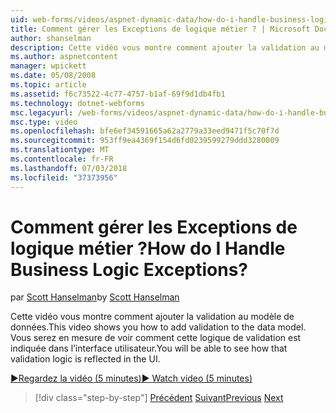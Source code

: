 ```yaml
---
uid: web-forms/videos/aspnet-dynamic-data/how-do-i-handle-business-logic-exceptions
title: Comment gérer les Exceptions de logique métier ? | Microsoft Docs
author: shanselman
description: Cette vidéo vous montre comment ajouter la validation au modèle de données. Vous serez en mesure de voir comment cette logique de validation est indiquée dans l’interface utilisateur.
ms.author: aspnetcontent
manager: wpickett
ms.date: 05/08/2008
ms.topic: article
ms.assetid: f6c73522-4c77-4757-b1af-69f9d1db4fb1
ms.technology: dotnet-webforms
msc.legacyurl: /web-forms/videos/aspnet-dynamic-data/how-do-i-handle-business-logic-exceptions
msc.type: video
ms.openlocfilehash: bfe6ef34591665a62a2779a33eed9471f5c70f7d
ms.sourcegitcommit: 953ff9ea4369f154d6fd0239599279ddd3280009
ms.translationtype: MT
ms.contentlocale: fr-FR
ms.lasthandoff: 07/03/2018
ms.locfileid: "37373956"
---
```

<a name="how-do-i-handle-business-logic-exceptions"></a><span data-ttu-id="58d98-105">Comment gérer les Exceptions de logique métier ?</span><span class="sxs-lookup"><span data-stu-id="58d98-105">How do I Handle Business Logic Exceptions?</span></span>
====================
<span data-ttu-id="58d98-106">par [Scott Hanselman](https://github.com/shanselman)</span><span class="sxs-lookup"><span data-stu-id="58d98-106">by [Scott Hanselman](https://github.com/shanselman)</span></span>

<span data-ttu-id="58d98-107">Cette vidéo vous montre comment ajouter la validation au modèle de données.</span><span class="sxs-lookup"><span data-stu-id="58d98-107">This video shows you how to add validation to the data model.</span></span> <span data-ttu-id="58d98-108">Vous serez en mesure de voir comment cette logique de validation est indiquée dans l’interface utilisateur.</span><span class="sxs-lookup"><span data-stu-id="58d98-108">You will be able to see how that validation logic is reflected in the UI.</span></span>

[<span data-ttu-id="58d98-109">&#9654;Regardez la vidéo (5 minutes)</span><span class="sxs-lookup"><span data-stu-id="58d98-109">&#9654; Watch video (5 minutes)</span></span>](https://channel9.msdn.com/Blogs/ASP-NET-Site-Videos/how-do-i-handle-business-logic-exceptions)

> [!div class="step-by-step"]
> <span data-ttu-id="58d98-110">[Précédent](how-do-i-change-how-my-fields-render.md)
> [Suivant](how-do-i-make-custom-pages.md)</span><span class="sxs-lookup"><span data-stu-id="58d98-110">[Previous](how-do-i-change-how-my-fields-render.md)
[Next](how-do-i-make-custom-pages.md)</span></span>
